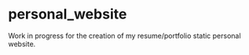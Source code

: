 # personal_website
Work in progress for the creation of my resume/portfolio static personal website.
